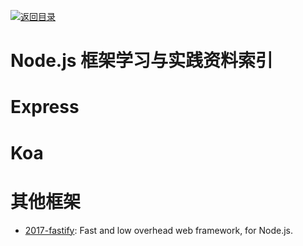 [![返回目录](https://parg.co/UGo)](https://parg.co/b4z) 



# Node.js 框架学习与实践资料索引


# Express


# Koa


# 其他框架

- [2017-fastify](https://github.com/fastify/fastify): Fast and low overhead web framework, for Node.js.